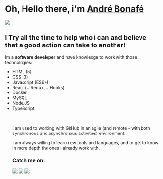 # Oh, Hello there, i'm [André Bonafé](https://www.linkedin.com/in/andre-bonafe/)
<img src="https://discourse.disneyheroesgame.com/uploads/default/original/3X/d/f/df2b6a5b7af0e56cd38a5947527465473fa5ac66.gif">

## I Try all the time to help who i can and believe that a good action can take to another!

Im a **software developer** and have knowledge to work with those technologies:
<ul>
<li> HTML (5) </li>
<li> CSS (3) </li>
<li> Javascript (ES6+) </li>
<li> React (+ Redux, + Hooks) </li>
<li> Docker </li>
<li> MySQL </li>
<li> Node.JS </li>
<li> TypeScript </li>
</ol>
<br><br>

I am used to working with GitHub in an agile (and remote - with both synchronous and asynchronous activities) environment.

I am always willing to learn new tools and languages, and to get to know in more depth the ones I already work with.

### Catch me on:
<a href="https://wa.me/5511988200088" target="_blank">
  <img src="https://img.shields.io/badge/WhatsApp-25D366?style=for-the-badge&logo=whatsapp&logoColor=white">
</a>
<a href="https://www.linkedin.com/in/andre-bonafe/" target="_blank">
  <img src="https://img.shields.io/badge/LinkedIn-0077B5?style=for-the-badge&logo=linkedin&logoColor=white">
</a>
<a href="https://twitter.com/DeRevinho" target="_blank">
  <img src="https://img.shields.io/badge/Twitter-1DA1F2?style=for-the-badge&logo=twitter&logoColor=white">
</a>

<!--
**AndreBonafe/AndreBonafe** is a ✨ _special_ ✨ repository because its `README.md` (this file) appears on your GitHub profile.

Here are some ideas to get you started:

- 🔭 I’m currently working on ...
- 🌱 I’m currently learning ...
- 👯 I’m looking to collaborate on ...
- 🤔 I’m looking for help with ...
- 💬 Ask me about ...
- 📫 How to reach me: ...
- 😄 Pronouns: ...
- ⚡ Fun fact: ...
-->
